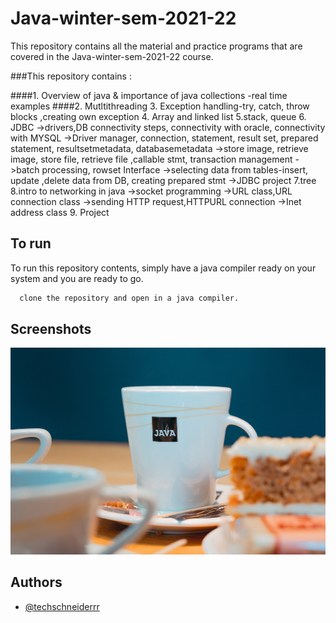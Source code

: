 # Java-winter-sem-2021-22


This repository contains all the material and practice programs that are covered in the Java-winter-sem-2021-22 course.

###This repository contains :

####1. Overview of java & importance of java collections -real time examples
####2. Mutltithreading
3. Exception handling-try, catch, throw blocks ,creating own exception
4. Array and linked list 
5.stack, queue
6. JDBC
->drivers,DB connectivity steps, connectivity with oracle, connectivity with MYSQL
->Driver manager, connection, statement, result set, prepared statement, resultsetmetadata, databasemetadata
->store image, retrieve image, store file, retrieve file ,callable stmt, transaction management
->batch processing, rowset Interface
->selecting data from tables-insert, update ,delete data from DB, creating prepared stmt
->JDBC project 7.tree
8.intro to networking in java
->socket programming
->URL class,URL connection class
->sending HTTP request,HTTPURL connection
->Inet address class
9. Project



## To run

To run this repository contents, simply have a java compiler ready on your system and you are ready to go.

```bash
  clone the repository and open in a java compiler.
```


## Screenshots

![App Screenshot](https://github.com/techschneiderrr/Java-winter-sem-2021-22/blob/main/assets/java.jpg)







## Authors

- [@techschneiderrr](https://github.com/techschneiderrr)

